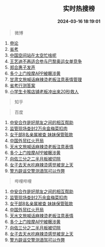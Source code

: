 <div align="center"><h2>实时热搜榜</h2><h4>2024-03-16 18:19:01</h4></div>

> 微博  

1. [申论](https://s.weibo.com/weibo?q=%E7%94%B3%E8%AE%BA&t=31&band_rank=1&Refer=top)<br />
2. [省考](https://s.weibo.com/weibo?q=%E7%9C%81%E8%80%83&t=31&band_rank=2&Refer=top)<br />
3. [中国空间站在太空忙啥呢](https://s.weibo.com/weibo?q=%23%E4%B8%AD%E5%9B%BD%E7%A9%BA%E9%97%B4%E7%AB%99%E5%9C%A8%E5%A4%AA%E7%A9%BA%E5%BF%99%E5%95%A5%E5%91%A2%23&t=31&band_rank=3&Refer=top)<br />
4. [王艺迪不再适合参与巴黎奥运女单竞争](https://s.weibo.com/weibo?q=%23%E7%8E%8B%E8%89%BA%E8%BF%AA%E4%B8%8D%E5%86%8D%E9%80%82%E5%90%88%E5%8F%82%E4%B8%8E%E5%B7%B4%E9%BB%8E%E5%A5%A5%E8%BF%90%E5%A5%B3%E5%8D%95%E7%AB%9E%E4%BA%89%23&t=31&band_rank=4&Refer=top)<br />
5. [郑合惠子发声](https://s.weibo.com/weibo?q=%23%E9%83%91%E5%90%88%E6%83%A0%E5%AD%90%E5%8F%91%E5%A3%B0%23&t=31&band_rank=5&Refer=top)<br />
6. [多个上门按摩APP被曝涉黄](https://s.weibo.com/weibo?q=%23%E5%A4%9A%E4%B8%AA%E4%B8%8A%E9%97%A8%E6%8C%89%E6%91%A9APP%E8%A2%AB%E6%9B%9D%E6%B6%89%E9%BB%84%23&t=31&band_rank=6&Refer=top)<br />
7. [甘肃文旅喊话麻辣烫老板注意表情管理](https://s.weibo.com/weibo?q=%23%E7%94%98%E8%82%83%E6%96%87%E6%97%85%E5%96%8A%E8%AF%9D%E9%BA%BB%E8%BE%A3%E7%83%AB%E8%80%81%E6%9D%BF%E6%B3%A8%E6%84%8F%E8%A1%A8%E6%83%85%E7%AE%A1%E7%90%86%23&t=31&band_rank=7&Refer=top)<br />
8. [省考行测答案](https://s.weibo.com/weibo?q=%E7%9C%81%E8%80%83%E8%A1%8C%E6%B5%8B%E7%AD%94%E6%A1%88&t=31&band_rank=8&Refer=top)<br />
9. [小学生卡喉店铺老板冲出来20秒救人](https://s.weibo.com/weibo?q=%23%E5%B0%8F%E5%AD%A6%E7%94%9F%E5%8D%A1%E5%96%89%E5%BA%97%E9%93%BA%E8%80%81%E6%9D%BF%E5%86%B2%E5%87%BA%E6%9D%A520%E7%A7%92%E6%95%91%E4%BA%BA%23&t=31&band_rank=9&Refer=top)<br />

> 知乎  


> 百度  

1. [中安合作是好朋友之间的相互帮助](https://www.baidu.com/s?wd=%E4%B8%AD%E5%AE%89%E5%90%88%E4%BD%9C%E6%98%AF%E5%A5%BD%E6%9C%8B%E5%8F%8B%E4%B9%8B%E9%97%B4%E7%9A%84%E7%9B%B8%E4%BA%92%E5%B8%AE%E5%8A%A9&sa=fyb_news&rsv_dl=fyb_news)<br />
2. [监管现场查封2万余盒梅菜扣肉](https://www.baidu.com/s?wd=%E7%9B%91%E7%AE%A1%E7%8E%B0%E5%9C%BA%E6%9F%A5%E5%B0%812%E4%B8%87%E4%BD%99%E7%9B%92%E6%A2%85%E8%8F%9C%E6%89%A3%E8%82%89&sa=fyb_news&rsv_dl=fyb_news)<br />
3. [女干部8名亲属被查 妹妹保管赃款](https://www.baidu.com/s?wd=%E5%A5%B3%E5%B9%B2%E9%83%A88%E5%90%8D%E4%BA%B2%E5%B1%9E%E8%A2%AB%E6%9F%A5+%E5%A6%B9%E5%A6%B9%E4%BF%9D%E7%AE%A1%E8%B5%83%E6%AC%BE&sa=fyb_news&rsv_dl=fyb_news)<br />
4. [中国外贸红火开局](https://www.baidu.com/s?wd=%E4%B8%AD%E5%9B%BD%E5%A4%96%E8%B4%B8%E7%BA%A2%E7%81%AB%E5%BC%80%E5%B1%80&sa=fyb_news&rsv_dl=fyb_news)<br />
5. [天水文旅喊话麻辣烫老板注意表情](https://www.baidu.com/s?wd=%E5%A4%A9%E6%B0%B4%E6%96%87%E6%97%85%E5%96%8A%E8%AF%9D%E9%BA%BB%E8%BE%A3%E7%83%AB%E8%80%81%E6%9D%BF%E6%B3%A8%E6%84%8F%E8%A1%A8%E6%83%85&sa=fyb_news&rsv_dl=fyb_news)<br />
6. [多个上门按摩APP被曝涉黄](https://www.baidu.com/s?wd=%E5%A4%9A%E4%B8%AA%E4%B8%8A%E9%97%A8%E6%8C%89%E6%91%A9APP%E8%A2%AB%E6%9B%9D%E6%B6%89%E9%BB%84&sa=fyb_news&rsv_dl=fyb_news)<br />
7. [向佐三分之二半月板被切除](https://www.baidu.com/s?wd=%E5%90%91%E4%BD%90%E4%B8%89%E5%88%86%E4%B9%8B%E4%BA%8C%E5%8D%8A%E6%9C%88%E6%9D%BF%E8%A2%AB%E5%88%87%E9%99%A4&sa=fyb_news&rsv_dl=fyb_news)<br />
8. [女子去天水吃麻辣烫感觉被宠上天](https://www.baidu.com/s?wd=%E5%A5%B3%E5%AD%90%E5%8E%BB%E5%A4%A9%E6%B0%B4%E5%90%83%E9%BA%BB%E8%BE%A3%E7%83%AB%E6%84%9F%E8%A7%89%E8%A2%AB%E5%AE%A0%E4%B8%8A%E5%A4%A9&sa=fyb_news&rsv_dl=fyb_news)<br />
9. [警方辟谣交警测酒驾可以作弊](https://www.baidu.com/s?wd=%E8%AD%A6%E6%96%B9%E8%BE%9F%E8%B0%A3%E4%BA%A4%E8%AD%A6%E6%B5%8B%E9%85%92%E9%A9%BE%E5%8F%AF%E4%BB%A5%E4%BD%9C%E5%BC%8A&sa=fyb_news&rsv_dl=fyb_news)<br />

> 哔哩哔哩  

1. [中安合作是好朋友之间的相互帮助](https://www.baidu.com/s?wd=%E4%B8%AD%E5%AE%89%E5%90%88%E4%BD%9C%E6%98%AF%E5%A5%BD%E6%9C%8B%E5%8F%8B%E4%B9%8B%E9%97%B4%E7%9A%84%E7%9B%B8%E4%BA%92%E5%B8%AE%E5%8A%A9&sa=fyb_news&rsv_dl=fyb_news)<br />
2. [监管现场查封2万余盒梅菜扣肉](https://www.baidu.com/s?wd=%E7%9B%91%E7%AE%A1%E7%8E%B0%E5%9C%BA%E6%9F%A5%E5%B0%812%E4%B8%87%E4%BD%99%E7%9B%92%E6%A2%85%E8%8F%9C%E6%89%A3%E8%82%89&sa=fyb_news&rsv_dl=fyb_news)<br />
3. [女干部8名亲属被查 妹妹保管赃款](https://www.baidu.com/s?wd=%E5%A5%B3%E5%B9%B2%E9%83%A88%E5%90%8D%E4%BA%B2%E5%B1%9E%E8%A2%AB%E6%9F%A5+%E5%A6%B9%E5%A6%B9%E4%BF%9D%E7%AE%A1%E8%B5%83%E6%AC%BE&sa=fyb_news&rsv_dl=fyb_news)<br />
4. [中国外贸红火开局](https://www.baidu.com/s?wd=%E4%B8%AD%E5%9B%BD%E5%A4%96%E8%B4%B8%E7%BA%A2%E7%81%AB%E5%BC%80%E5%B1%80&sa=fyb_news&rsv_dl=fyb_news)<br />
5. [天水文旅喊话麻辣烫老板注意表情](https://www.baidu.com/s?wd=%E5%A4%A9%E6%B0%B4%E6%96%87%E6%97%85%E5%96%8A%E8%AF%9D%E9%BA%BB%E8%BE%A3%E7%83%AB%E8%80%81%E6%9D%BF%E6%B3%A8%E6%84%8F%E8%A1%A8%E6%83%85&sa=fyb_news&rsv_dl=fyb_news)<br />
6. [多个上门按摩APP被曝涉黄](https://www.baidu.com/s?wd=%E5%A4%9A%E4%B8%AA%E4%B8%8A%E9%97%A8%E6%8C%89%E6%91%A9APP%E8%A2%AB%E6%9B%9D%E6%B6%89%E9%BB%84&sa=fyb_news&rsv_dl=fyb_news)<br />
7. [向佐三分之二半月板被切除](https://www.baidu.com/s?wd=%E5%90%91%E4%BD%90%E4%B8%89%E5%88%86%E4%B9%8B%E4%BA%8C%E5%8D%8A%E6%9C%88%E6%9D%BF%E8%A2%AB%E5%88%87%E9%99%A4&sa=fyb_news&rsv_dl=fyb_news)<br />
8. [女子去天水吃麻辣烫感觉被宠上天](https://www.baidu.com/s?wd=%E5%A5%B3%E5%AD%90%E5%8E%BB%E5%A4%A9%E6%B0%B4%E5%90%83%E9%BA%BB%E8%BE%A3%E7%83%AB%E6%84%9F%E8%A7%89%E8%A2%AB%E5%AE%A0%E4%B8%8A%E5%A4%A9&sa=fyb_news&rsv_dl=fyb_news)<br />
9. [警方辟谣交警测酒驾可以作弊](https://www.baidu.com/s?wd=%E8%AD%A6%E6%96%B9%E8%BE%9F%E8%B0%A3%E4%BA%A4%E8%AD%A6%E6%B5%8B%E9%85%92%E9%A9%BE%E5%8F%AF%E4%BB%A5%E4%BD%9C%E5%BC%8A&sa=fyb_news&rsv_dl=fyb_news)<br />
